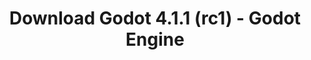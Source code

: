---
# Generated by /scripts/js/download_archive_generator !!! do not edit by hand !!!
title: 'Download Godot 4.1.1 (rc1) - Godot Engine'
type: 'download/archive'
name: '4.1.1'
flavor: 'rc1'
release_date: '2023-07-12T03:00:00-00:00'
release_notes: '/article/release-candidate-godot-4-1-1-rc-1/'
links:
  android.apk:
    name: 'android.apk'
    title: 'Android'
    caption: 'Universal APK (ARM64 + ARMv7 + x86_64 + x86)'
    tags:
      - 'APK download'
      - 'ARM64/v7'
      - 'x86 (64 & 32 bit)'
    hosts:
      github_builds:
        regular: 'https://github.com/godotengine/godot-builds/releases/download/4.1.1-rc1/Godot_v4.1.1-rc1_android_editor.apk'
        mono: '#'
      github:
        regular: 'https://github.com/godotengine/godot/releases/download/4.1.1-rc1/Godot_v4.1.1-rc1_android_editor.apk'
        mono: '#'
  linux.64:
    name: 'linux.64'
    title: 'Linux'
    caption: 'Standard (x86_64)'
    tags:
      - '64 bit'
    hosts:
      github_builds:
        regular: 'https://github.com/godotengine/godot-builds/releases/download/4.1.1-rc1/Godot_v4.1.1-rc1_linux.x86_64.zip'
        mono: 'https://github.com/godotengine/godot-builds/releases/download/4.1.1-rc1/Godot_v4.1.1-rc1_mono_linux_x86_64.zip'
      github:
        regular: 'https://github.com/godotengine/godot/releases/download/4.1.1-rc1/Godot_v4.1.1-rc1_linux.x86_64.zip'
        mono: 'https://github.com/godotengine/godot/releases/download/4.1.1-rc1/Godot_v4.1.1-rc1_mono_linux_x86_64.zip'
  macos.universal:
    name: 'macos.universal'
    title: 'macOS'
    caption: 'Universal (x86_64 + Apple Silicon)'
    tags:
      - 'Intel/Apple Silicon'
      - '64 bit'
    hosts:
      github_builds:
        regular: 'https://github.com/godotengine/godot-builds/releases/download/4.1.1-rc1/Godot_v4.1.1-rc1_macos.universal.zip'
        mono: 'https://github.com/godotengine/godot-builds/releases/download/4.1.1-rc1/Godot_v4.1.1-rc1_mono_macos.universal.zip'
      github:
        regular: 'https://github.com/godotengine/godot/releases/download/4.1.1-rc1/Godot_v4.1.1-rc1_macos.universal.zip'
        mono: 'https://github.com/godotengine/godot/releases/download/4.1.1-rc1/Godot_v4.1.1-rc1_mono_macos.universal.zip'
  windows.64:
    name: 'windows.64'
    title: 'Windows'
    caption: 'Standard (x86_64)'
    tags:
      - '64 bit'
    hosts:
      github_builds:
        regular: 'https://github.com/godotengine/godot-builds/releases/download/4.1.1-rc1/Godot_v4.1.1-rc1_win64.exe.zip'
        mono: 'https://github.com/godotengine/godot-builds/releases/download/4.1.1-rc1/Godot_v4.1.1-rc1_mono_win64.zip'
      github:
        regular: 'https://github.com/godotengine/godot/releases/download/4.1.1-rc1/Godot_v4.1.1-rc1_win64.exe.zip'
        mono: 'https://github.com/godotengine/godot/releases/download/4.1.1-rc1/Godot_v4.1.1-rc1_mono_win64.zip'
  web:
    name: 'web'
    title: 'Web editor'
    caption: ''
    tags:
      - 'Self-hosted'
      - 'Cross-platform'
    hosts:
      github_builds:
        regular: 'https://github.com/godotengine/godot-builds/releases/download/4.1.1-rc1/Godot_v4.1.1-rc1_web_editor.zip'
        mono: '#'
      github:
        regular: 'https://github.com/godotengine/godot/releases/download/4.1.1-rc1/Godot_v4.1.1-rc1_web_editor.zip'
        mono: '#'
  linux.arm64:
    name: 'linux.arm64'
    title: 'Linux'
    caption: 'Standard (ARM64)'
    tags:
      - 'ARM64'
      - '64 bit'
    hosts:
      github_builds:
        regular: 'https://github.com/godotengine/godot-builds/releases/download/4.1.1-rc1/Godot_v4.1.1-rc1_linux.arm64.zip'
        mono: 'https://github.com/godotengine/godot-builds/releases/download/4.1.1-rc1/Godot_v4.1.1-rc1_mono_linux_arm64.zip'
      github:
        regular: 'https://github.com/godotengine/godot/releases/download/4.1.1-rc1/Godot_v4.1.1-rc1_linux.arm64.zip'
        mono: 'https://github.com/godotengine/godot/releases/download/4.1.1-rc1/Godot_v4.1.1-rc1_mono_linux_arm64.zip'
  linux.32:
    name: 'linux.32'
    title: 'Linux'
    caption: 'Standard (x86)'
    tags:
      - '32 bit'
    hosts:
      github_builds:
        regular: 'https://github.com/godotengine/godot-builds/releases/download/4.1.1-rc1/Godot_v4.1.1-rc1_linux.x86_32.zip'
        mono: 'https://github.com/godotengine/godot-builds/releases/download/4.1.1-rc1/Godot_v4.1.1-rc1_mono_linux_x86_32.zip'
      github:
        regular: 'https://github.com/godotengine/godot/releases/download/4.1.1-rc1/Godot_v4.1.1-rc1_linux.x86_32.zip'
        mono: 'https://github.com/godotengine/godot/releases/download/4.1.1-rc1/Godot_v4.1.1-rc1_mono_linux_x86_32.zip'
  linux.arm32:
    name: 'linux.arm32'
    title: 'Linux'
    caption: 'Standard (ARM32)'
    tags:
      - 'ARM32'
      - '32 bit'
    hosts:
      github_builds:
        regular: 'https://github.com/godotengine/godot-builds/releases/download/4.1.1-rc1/Godot_v4.1.1-rc1_linux.arm32.zip'
        mono: 'https://github.com/godotengine/godot-builds/releases/download/4.1.1-rc1/Godot_v4.1.1-rc1_mono_linux_arm32.zip'
      github:
        regular: 'https://github.com/godotengine/godot/releases/download/4.1.1-rc1/Godot_v4.1.1-rc1_linux.arm32.zip'
        mono: 'https://github.com/godotengine/godot/releases/download/4.1.1-rc1/Godot_v4.1.1-rc1_mono_linux_arm32.zip'
  windows.32:
    name: 'windows.32'
    title: 'Windows'
    caption: 'Standard (x86)'
    tags:
      - '32 bit'
    hosts:
      github_builds:
        regular: 'https://github.com/godotengine/godot-builds/releases/download/4.1.1-rc1/Godot_v4.1.1-rc1_win32.exe.zip'
        mono: 'https://github.com/godotengine/godot-builds/releases/download/4.1.1-rc1/Godot_v4.1.1-rc1_mono_win32.zip'
      github:
        regular: 'https://github.com/godotengine/godot/releases/download/4.1.1-rc1/Godot_v4.1.1-rc1_win32.exe.zip'
        mono: 'https://github.com/godotengine/godot/releases/download/4.1.1-rc1/Godot_v4.1.1-rc1_mono_win32.zip'
  aar_library:
    name: 'aar_library'
    title: 'AAR library'
    caption: ''
    tags:
      - 'Android plugins'
      - 'Java'
      - 'Kotlin'
    hosts:
      github_builds:
        regular: 'https://github.com/godotengine/godot-builds/releases/download/4.1.1-rc1/godot-lib.4.1.1.rc1.template_release.aar'
        mono: '#'
      github:
        regular: 'https://github.com/godotengine/godot/releases/download/4.1.1-rc1/godot-lib.4.1.1.rc1.template_release.aar'
        mono: '#'
  templates:
    name: 'templates'
    title: 'Export templates'
    caption: ''
    tags:
      - 'Used to export your games to all supported platforms'
    hosts:
      github_builds:
        regular: 'https://github.com/godotengine/godot-builds/releases/download/4.1.1-rc1/Godot_v4.1.1-rc1_export_templates.tpz'
        mono: 'https://github.com/godotengine/godot-builds/releases/download/4.1.1-rc1/Godot_v4.1.1-rc1_mono_export_templates.tpz'
      github:
        regular: 'https://github.com/godotengine/godot/releases/download/4.1.1-rc1/Godot_v4.1.1-rc1_export_templates.tpz'
        mono: 'https://github.com/godotengine/godot/releases/download/4.1.1-rc1/Godot_v4.1.1-rc1_mono_export_templates.tpz'
primaryPlatforms:
  - 'android.apk'
  - 'linux.64'
  - 'macos.universal'
  - 'windows.64'
  - 'web'
  - 'templates'
---